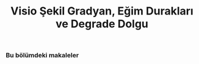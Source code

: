 ﻿---
title: Visio Şekil Gradyan, Eğim Durakları ve Degrade Dolgu
type: docs
weight: 260
url: /tr/java/visio-shape-gradient-gradient-stops-and-gradient-fill/
---
### **Bu bölümdeki makaleler**

